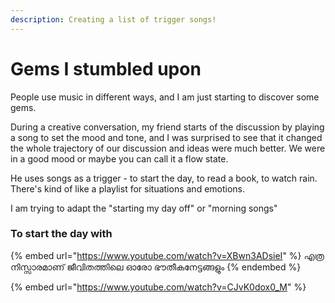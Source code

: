 ```yaml
---
description: Creating a list of trigger songs!
---
```


# Gems I stumbled upon

People use music in different ways, and I am just starting to discover some gems.&#x20;

During a creative conversation, my friend starts of the discussion by playing a song to set the mood and tone, and I was surprised to see that it changed the whole trajectory of our discussion and ideas were much better. We were in a good mood or maybe you can call it a flow state. &#x20;

He uses songs as a trigger - to start the day, to read a book, to watch rain. There's kind of like a playlist for situations and emotions.&#x20;

I am trying to adapt the "starting my day off" or "morning songs"&#x20;

### To start the day with&#x20;

{% embed url="https://www.youtube.com/watch?v=XBwn3ADsieI" %}
എത്ര നിസ്സാരമാണ് ജീവിതത്തിലെ ഓരോ ഭൗതീകനേട്ടങ്ങളും
{% endembed %}

{% embed url="https://www.youtube.com/watch?v=CJvK0dox0_M" %}
